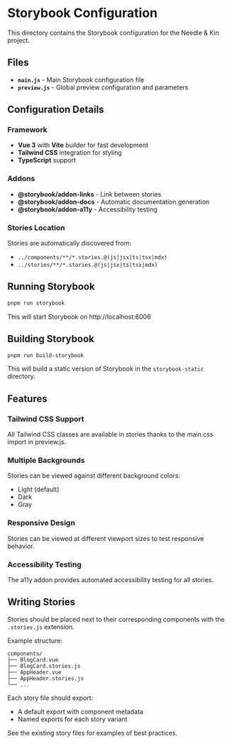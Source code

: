 # Storybook Configuration

This directory contains the Storybook configuration for the Needle & Kin project.

## Files

- **`main.js`** - Main Storybook configuration file
- **`preview.js`** - Global preview configuration and parameters

## Configuration Details

### Framework
- **Vue 3** with **Vite** builder for fast development
- **Tailwind CSS** integration for styling
- **TypeScript** support

### Addons
- **@storybook/addon-links** - Link between stories
- **@storybook/addon-docs** - Automatic documentation generation
- **@storybook/addon-a11y** - Accessibility testing

### Stories Location
Stories are automatically discovered from:
- `../components/**/*.stories.@(js|jsx|ts|tsx|mdx)`
- `../stories/**/*.stories.@(js|jsx|ts|tsx|mdx)`

## Running Storybook

```bash
pnpm run storybook
```

This will start Storybook on http://localhost:6006

## Building Storybook

```bash
pnpm run build-storybook
```

This will build a static version of Storybook in the `storybook-static` directory.

## Features

### Tailwind CSS Support
All Tailwind CSS classes are available in stories thanks to the main.css import in preview.js.

### Multiple Backgrounds
Stories can be viewed against different background colors:
- Light (default)
- Dark  
- Gray

### Responsive Design
Stories can be viewed at different viewport sizes to test responsive behavior.

### Accessibility Testing
The a11y addon provides automated accessibility testing for all stories.

## Writing Stories

Stories should be placed next to their corresponding components with the `.stories.js` extension.

Example structure:
```
components/
├── BlogCard.vue
├── BlogCard.stories.js
├── AppHeader.vue
├── AppHeader.stories.js
└── ...
```

Each story file should export:
- A default export with component metadata
- Named exports for each story variant

See the existing story files for examples of best practices.